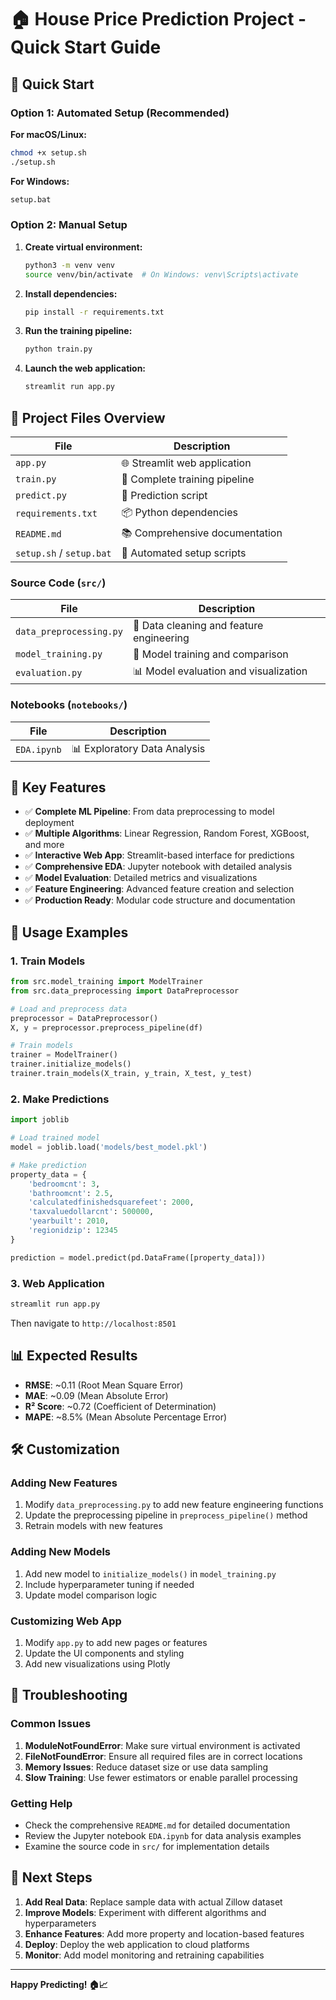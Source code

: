 # 🏠 House Price Prediction Project - Quick Start Guide

## 🚀 Quick Start

### Option 1: Automated Setup (Recommended)

**For macOS/Linux:**
```bash
chmod +x setup.sh
./setup.sh
```

**For Windows:**
```cmd
setup.bat
```

### Option 2: Manual Setup

1. **Create virtual environment:**
   ```bash
   python3 -m venv venv
   source venv/bin/activate  # On Windows: venv\Scripts\activate
   ```

2. **Install dependencies:**
   ```bash
   pip install -r requirements.txt
   ```

3. **Run the training pipeline:**
   ```bash
   python train.py
   ```

4. **Launch the web application:**
   ```bash
   streamlit run app.py
   ```

## 📁 Project Files Overview

| File | Description |
|------|-------------|
| `app.py` | 🌐 Streamlit web application |
| `train.py` | 🤖 Complete training pipeline |
| `predict.py` | 🎯 Prediction script |
| `requirements.txt` | 📦 Python dependencies |
| `README.md` | 📚 Comprehensive documentation |
| `setup.sh` / `setup.bat` | 🔧 Automated setup scripts |

### Source Code (`src/`)

| File | Description |
|------|-------------|
| `data_preprocessing.py` | 🧹 Data cleaning and feature engineering |
| `model_training.py` | 🤖 Model training and comparison |
| `evaluation.py` | 📊 Model evaluation and visualization |

### Notebooks (`notebooks/`)

| File | Description |
|------|-------------|
| `EDA.ipynb` | 📊 Exploratory Data Analysis |

## 🎯 Key Features

- ✅ **Complete ML Pipeline**: From data preprocessing to model deployment
- ✅ **Multiple Algorithms**: Linear Regression, Random Forest, XGBoost, and more
- ✅ **Interactive Web App**: Streamlit-based interface for predictions
- ✅ **Comprehensive EDA**: Jupyter notebook with detailed analysis
- ✅ **Model Evaluation**: Detailed metrics and visualizations
- ✅ **Feature Engineering**: Advanced feature creation and selection
- ✅ **Production Ready**: Modular code structure and documentation

## 🔧 Usage Examples

### 1. Train Models
```python
from src.model_training import ModelTrainer
from src.data_preprocessing import DataPreprocessor

# Load and preprocess data
preprocessor = DataPreprocessor()
X, y = preprocessor.preprocess_pipeline(df)

# Train models
trainer = ModelTrainer()
trainer.initialize_models()
trainer.train_models(X_train, y_train, X_test, y_test)
```

### 2. Make Predictions
```python
import joblib

# Load trained model
model = joblib.load('models/best_model.pkl')

# Make prediction
property_data = {
    'bedroomcnt': 3,
    'bathroomcnt': 2.5,
    'calculatedfinishedsquarefeet': 2000,
    'taxvaluedollarcnt': 500000,
    'yearbuilt': 2010,
    'regionidzip': 12345
}

prediction = model.predict(pd.DataFrame([property_data]))
```

### 3. Web Application
```bash
streamlit run app.py
```
Then navigate to `http://localhost:8501`

## 📊 Expected Results

- **RMSE**: ~0.11 (Root Mean Square Error)
- **MAE**: ~0.09 (Mean Absolute Error)
- **R² Score**: ~0.72 (Coefficient of Determination)
- **MAPE**: ~8.5% (Mean Absolute Percentage Error)

## 🛠️ Customization

### Adding New Features
1. Modify `data_preprocessing.py` to add new feature engineering functions
2. Update the preprocessing pipeline in `preprocess_pipeline()` method
3. Retrain models with new features

### Adding New Models
1. Add new model to `initialize_models()` in `model_training.py`
2. Include hyperparameter tuning if needed
3. Update model comparison logic

### Customizing Web App
1. Modify `app.py` to add new pages or features
2. Update the UI components and styling
3. Add new visualizations using Plotly

## 🚨 Troubleshooting

### Common Issues

1. **ModuleNotFoundError**: Make sure virtual environment is activated
2. **FileNotFoundError**: Ensure all required files are in correct locations
3. **Memory Issues**: Reduce dataset size or use data sampling
4. **Slow Training**: Use fewer estimators or enable parallel processing

### Getting Help

- Check the comprehensive `README.md` for detailed documentation
- Review the Jupyter notebook `EDA.ipynb` for data analysis examples
- Examine the source code in `src/` for implementation details

## 🎉 Next Steps

1. **Add Real Data**: Replace sample data with actual Zillow dataset
2. **Improve Models**: Experiment with different algorithms and hyperparameters
3. **Enhance Features**: Add more property and location-based features
4. **Deploy**: Deploy the web application to cloud platforms
5. **Monitor**: Add model monitoring and retraining capabilities

---

**Happy Predicting! 🏠📈**
